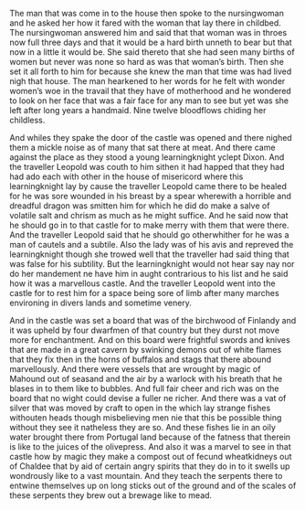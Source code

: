 The man that was come in to the house then spoke to the nursingwoman and
he asked her how it fared with the woman that lay there in childbed. The
nursingwoman answered him and said that that woman was in throes now
full three days and that it would be a hard birth unneth to bear but
that now in a little it would be. She said thereto that she had seen
many births of women but never was none so hard as was that woman’s
birth. Then she set it all forth to him for because she knew the man
that time was had lived nigh that house. The man hearkened to her words
for he felt with wonder women’s woe in the travail that they have of
motherhood and he wondered to look on her face that was a fair face for
any man to see but yet was she left after long years a handmaid. Nine
twelve bloodflows chiding her childless.

And whiles they spake the door of the castle was opened and there nighed
them a mickle noise as of many that sat there at meat. And there came
against the place as they stood a young learningknight yclept Dixon. And
the traveller Leopold was couth to him sithen it had happed that they
had had ado each with other in the house of misericord where this
learningknight lay by cause the traveller Leopold came there to be
healed for he was sore wounded in his breast by a spear wherewith a
horrible and dreadful dragon was smitten him for which he did do make a
salve of volatile salt and chrism as much as he might suffice. And he
said now that he should go in to that castle for to make merry with them
that were there. And the traveller Leopold said that he should go
otherwhither for he was a man of cautels and a subtile. Also the lady
was of his avis and repreved the learningknight though she trowed well
that the traveller had said thing that was false for his subtility. But
the learningknight would not hear say nay nor do her mandement ne have
him in aught contrarious to his list and he said how it was a marvellous
castle. And the traveller Leopold went into the castle for to rest him
for a space being sore of limb after many marches environing in divers
lands and sometime venery.

And in the castle was set a board that was of the birchwood of Finlandy
and it was upheld by four dwarfmen of that country but they durst not
move more for enchantment. And on this board were frightful swords and
knives that are made in a great cavern by swinking demons out of white
flames that they fix then in the horns of buffalos and stags that there
abound marvellously. And there were vessels that are wrought by magic of
Mahound out of seasand and the air by a warlock with his breath that he
blases in to them like to bubbles. And full fair cheer and rich was on
the board that no wight could devise a fuller ne richer. And there was a
vat of silver that was moved by craft to open in the which lay strange
fishes withouten heads though misbelieving men nie that this be possible
thing without they see it natheless they are so. And these fishes lie in
an oily water brought there from Portugal land because of the fatness
that therein is like to the juices of the olivepress. And also it was a
marvel to see in that castle how by magic they make a compost out of
fecund wheatkidneys out of Chaldee that by aid of certain angry spirits
that they do in to it swells up wondrously like to a vast mountain. And
they teach the serpents there to entwine themselves up on long sticks
out of the ground and of the scales of these serpents they brew out a
brewage like to mead.
